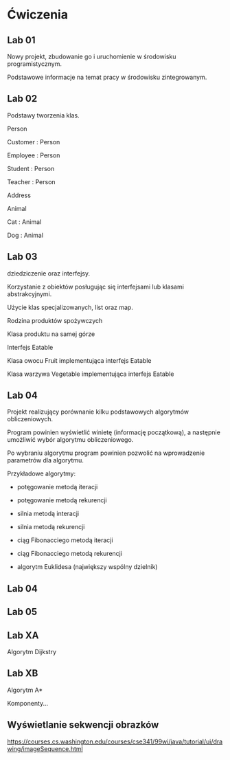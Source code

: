Ćwiczenia
=========

Lab 01
------

Nowy projekt, zbudowanie go i uruchomienie w środowisku programistycznym.

Podstawowe informacje na temat pracy w środowisku zintegrowanym.

Lab 02
------

Podstawy tworzenia klas.


Person


Customer : Person

Employee : Person


Student : Person

Teacher : Person


Address


Animal

Cat : Animal

Dog : Animal


Lab 03
------

dziedziczenie oraz interfejsy.

Korzystanie z obiektów posługując się interfejsami lub klasami abstrakcyjnymi.

Użycie klas specjalizowanych, list oraz map.

Rodzina produktów spożywczych

Klasa produktu na samej górze

Interfejs Eatable

Klasa owocu Fruit implementująca interfejs Eatable

Klasa warzywa Vegetable implementująca interfejs Eatable



Lab 04
------

Projekt realizujący porównanie kilku podstawowych algorytmów obliczeniowych.

Program powinien wyświetlić winietę (informację początkową), a następnie umożliwić wybór algorytmu obliczeniowego.

Po wybraniu algorytmu program powinien pozwolić na wprowadzenie parametrów dla algorytmu.

Przykładowe algorytmy:

 - potęgowanie metodą iteracji

 - potęgowanie metodą rekurencji

 - silnia metodą interacji

 - silnia metodą rekurencji

 - ciąg Fibonacciego metodą iteracji

 - ciąg Fibonacciego metodą rekurencji

 - algorytm Euklidesa (największy wspólny dzielnik)

Lab 04
------


Lab 05
------


Lab XA
------

Algorytm Dijkstry

Lab XB
------

Algorytm A*

Komponenty...

Wyświetlanie sekwencji obrazków
-------------------------------

https://courses.cs.washington.edu/courses/cse341/99wi/java/tutorial/ui/drawing/imageSequence.html
